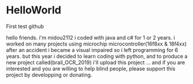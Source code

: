 # HelloWorld
First test github

hello friends.
i'm midou2112
i coded with java and c# for 1 or 2 years.
i worked on many projects using microchip microcontroller(16f8xx & 18f4xx)
after an accident i became a visual impaired
so i left programming for 6 years.
but this year i decided to learn coding with python,
and to produce a new project called(brail_OCR_2019) 
i'll upload this project ...
and if you are interested and you are willing to help blind people,
please support this project by developping or donating.
